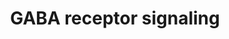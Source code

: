 ---
annotations:
- type: Cell Type Ontology
  value: GABAergic neuron
- type: Pathway Ontology
  value: neurotransmitter metabolic pathway
- type: Pathway Ontology
  value: benzodiazepine pharmacodynamics pathway
- type: Pathway Ontology
  value: synaptic vesicle exocytosis - neurotransmitter release pathway
- type: Pathway Ontology
  value: signaling pathway
- type: Pathway Ontology
  value: gamma-aminobutyric acid signaling pathway
- type: Pathway Ontology
  value: calcium channel blocker drug pathway
authors:
- DeSl
- IreneHemel
- Khanspers
- AlexanderPico
- Eweitz
- Finterly
description: 'GABA is the main inhibitory neurotransmitter in the mammalian CNS. It
  is synthesized from glutamate by the enzyme L-glutamic acid decarboxylase. The GABA
  transporter GAT, located in the plasma membrane of nerve terminals and glial cells,
  plays an important role in the termination of synaptic transmission. GABA enters
  the cell via GAT and is then converted to gamma hydroxybutarate or succinate, the
  latter eventually entering the citrate cycle.  There are three GABA receptors: GABA(A),
  GABA(B) and GABA(C) receptor. GABA(A) and GABA(C) receptors belong to the family
  of transmitter-gated ion channels while GABA(B) receptor is a G protein coupled
  receptor which is activated by baclofen. GABA(A) receptors are hetero-oligomeric
  Cl- channels that are modulated by barbiturates and benzodiazepines. GABA(A)R-associated
  protein (GABARAP) is localized in the golgi and plays a role in intracellular GABA
  (A) receptor transport via its ability to interact with N-ethylmaleimide-sensitive
  factor (NSF) and gephyrin (GPHN). Surface receptor number is important since it
  is a determinant of inhibitory synapse strength. It is controlled by removal of
  receptors from the membrane by interaction with the clathrin adaptor AP2 followed
  by recruitment into clathrin-coated pits. GABA(A) receptors can then be targeted
  for proteasomal degradation.  Proteins on this pathway have targeted assays available
  via the [https://assays.cancer.gov/available_assays?wp_id=WP4159 CPTAC Assay Portal]'
last-edited: 2021-06-23
organisms:
- Homo sapiens
redirect_from:
- /index.php/Pathway:WP4159
- /instance/WP4159
schema-jsonld:
- '@context': https://schema.org/
  '@id': https://wikipathways.github.io/pathways/WP4159.html
  '@type': Dataset
  creator:
    '@type': Organization
    name: WikiPathways
  description: 'GABA is the main inhibitory neurotransmitter in the mammalian CNS.
    It is synthesized from glutamate by the enzyme L-glutamic acid decarboxylase.
    The GABA transporter GAT, located in the plasma membrane of nerve terminals and
    glial cells, plays an important role in the termination of synaptic transmission.
    GABA enters the cell via GAT and is then converted to gamma hydroxybutarate or
    succinate, the latter eventually entering the citrate cycle.  There are three
    GABA receptors: GABA(A), GABA(B) and GABA(C) receptor. GABA(A) and GABA(C) receptors
    belong to the family of transmitter-gated ion channels while GABA(B) receptor
    is a G protein coupled receptor which is activated by baclofen. GABA(A) receptors
    are hetero-oligomeric Cl- channels that are modulated by barbiturates and benzodiazepines.
    GABA(A)R-associated protein (GABARAP) is localized in the golgi and plays a role
    in intracellular GABA (A) receptor transport via its ability to interact with
    N-ethylmaleimide-sensitive factor (NSF) and gephyrin (GPHN). Surface receptor
    number is important since it is a determinant of inhibitory synapse strength.
    It is controlled by removal of receptors from the membrane by interaction with
    the clathrin adaptor AP2 followed by recruitment into clathrin-coated pits. GABA(A)
    receptors can then be targeted for proteasomal degradation.  Proteins on this
    pathway have targeted assays available via the [https://assays.cancer.gov/available_assays?wp_id=WP4159
    CPTAC Assay Portal]'
  keywords:
  - 'succinate '
  - GABRA6
  - GABRB1
  - G-protein (large Heterotrimeric)
  - GABA-B-receptor
  - ALDH4
  - 'gamma-hydroxybutyrate '
  - ABAT
  - Ca2+ channel
  - GABRG3
  - succinic semialdehyde
  - GABRA4
  - GABARAP
  - Baclofen
  - AP2S1
  - GABA
  - GABRA3
  - GABRB3
  - AP2A2
  - L-glutamate
  - SLC6A11
  - DNM1
  - AP2M1
  - K+ channel
  - GABA-B-receptor (sub.1)
  - GABRG1
  - Cl-
  - UBQLN1
  - ALDH9A1
  - GAD1
  - GABRG2
  - GAT1
  - GABRP
  - citrate cycle
  - GPHN
  - GABRE
  - GABRQ
  - GAT3
  - GAD
  - release of GABA
  - GABA-B-receptor (sub.2)
  - G-protein (small monomeric Small GTPase)
  - GABRA2
  - GABRD
  - AP2B1
  - AP2A1
  - NSF
  - GABRA5
  - calcium influx
  - GAD2
  - GABRA1
  - GABRB2
  - VIAAT
  - benzodiazepines
  - adenylate cyclase
  - Barbiturates
  - SLC32A1
  license: CC0
  name: GABA receptor signaling
seo: CreativeWork
title: GABA receptor signaling
wpid: WP4159
---